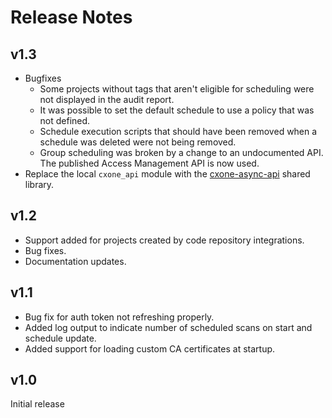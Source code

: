 # Release Notes

## v1.3

* Bugfixes
  * Some projects without tags that aren't eligible for scheduling were not displayed in the audit report.
  * It was possible to set the default schedule to use a policy that was not defined.
  * Schedule execution scripts that should have been removed when a schedule was deleted were not being removed.
  * Group scheduling was broken by a change to an undocumented API.  The published Access Management API is now used.
* Replace the local `cxone_api` module with the [cxone-async-api](https://github.com/checkmarx-ts/cxone-async-api) shared library.

## v1.2

* Support added for projects created by code repository integrations.
* Bug fixes.
* Documentation updates.

## v1.1

* Bug fix for auth token not refreshing properly.
* Added log output to indicate number of scheduled scans on start and schedule update.
* Added support for loading custom CA certificates at startup.

## v1.0

Initial release
